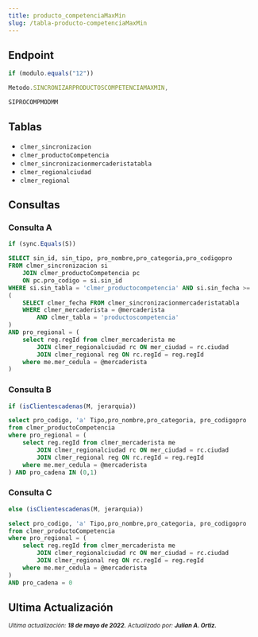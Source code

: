 ```yaml
---
title: producto_competenciaMaxMin
slug: /tabla-producto-competenciaMaxMin
---
```



## Endpoint

```js title="Condiciones"
if (modulo.equals("12"))
```

```js title="EndPoint"
Metodo.SINCRONIZARPRODUCTOSCOMPETENCIAMAXMIN,

SIPROCOMPMODMM
```

## Tablas

- ```clmer_sincronizacion```  
- ```clmer_productoCompetencia```  
- ```clmer_sincronizacionmercaderistatabla```  
- ```clmer_regionalciudad```  
- ```clmer_regional```

## Consultas

### Consulta A

```js title="Condiciones"
if (sync.Equals(S))
```

```sql title="Query"
SELECT sin_id, sin_tipo, pro_nombre,pro_categoria,pro_codigopro 
FROM clmer_sincronizacion si 
    JOIN clmer_productoCompetencia pc 
    ON pc.pro_codigo = si.sin_id
WHERE si.sin_tabla = 'clmer_productocompetencia' AND si.sin_fecha >= 
(
    SELECT clmer_fecha FROM clmer_sincronizacionmercaderistatabla 
    WHERE clmer_mercaderista = @mercaderista 
        AND clmer_tabla = 'productoscompetencia'
)
AND pro_regional = (
    select reg.regId from clmer_mercaderista me
        JOIN clmer_regionalciudad rc ON mer_ciudad = rc.ciudad
        JOIN clmer_regional reg ON rc.regId = reg.regId
    where me.mer_cedula = @mercaderista 
)
```

### Consulta B

```js title="Condiciones"
if (isClientescadenas(M, jerarquia))
```

```sql title="Query"
select pro_codigo, 'a' Tipo,pro_nombre,pro_categoria, pro_codigopro 
from clmer_productoCompetencia 
where pro_regional = (
    select reg.regId from clmer_mercaderista me
        JOIN clmer_regionalciudad rc ON mer_ciudad = rc.ciudad
        JOIN clmer_regional reg ON rc.regId = reg.regId
    where me.mer_cedula = @mercaderista 
) AND pro_cadena IN (0,1)
```

### Consulta C

```js title="Condiciones"
else (isClientescadenas(M, jerarquia))
```

```sql title="Query"
select pro_codigo, 'a' Tipo,pro_nombre,pro_categoria, pro_codigopro 
from clmer_productoCompetencia 
where pro_regional = (
    select reg.regId from clmer_mercaderista me
        JOIN clmer_regionalciudad rc ON mer_ciudad = rc.ciudad
        JOIN clmer_regional reg ON rc.regId = reg.regId
    where me.mer_cedula = @mercaderista 
)
AND pro_cadena = 0
```

## Ultima Actualización

<div class="ultima-actualizacion">
  <small>
    <i>
      Ultima actualización:
      <b> 18 de mayo de 2022.</b>
    </i>
  </small>

  <small>
    <i>
      Actualizado por:
      <b> Julian A. Ortiz.</b>
    </i>
  </small>
</div>